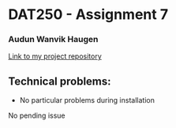 # DAT250 - Assignment 7
### Audun Wanvik Haugen
[Link to my project repository](https://github.com/Audunhaugen/expass7)

## Technical problems:
* No particular problems during installation

No pending issue